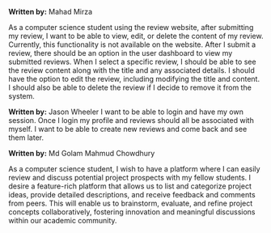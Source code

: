 **Written by:** Mahad Mirza

As a computer science student using the review website, after submitting my review, I want to be able to view, edit, or delete the content of my review. Currently, this functionality is not available on the website. 
After I submit a review, there should be an option in the user dashboard to view my submitted reviews. When I select a specific review, I should be able to see the review content along with the title and any associated details.
I should have the option to edit the review, including modifying the title and content. I should also be able to delete the review if I decide to remove it from the system.

**Written by:** Jason Wheeler
I want to be able to login and have my own session. Once I login my profile and reviews should all be associated with myself. I want to be able to create new reviews and come back and see them later.

**Written by:** Md Golam Mahmud Chowdhury

As a computer science student, I wish to have a platform where I can easily review and discuss potential project prospects with my fellow students. I desire a feature-rich platform that allows us to list and categorize project ideas, provide detailed descriptions, and receive feedback and comments from peers. This will enable us to brainstorm, evaluate, and refine project concepts collaboratively, fostering innovation and meaningful discussions within our academic community.
